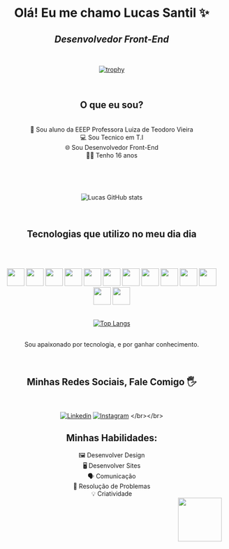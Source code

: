 <h1 align="center">Olá! Eu me chamo Lucas Santil ✨</h1>

<i><h2 align="center">Desenvolvedor Front-End</h2></i>
</br>
<div align="center">

[![trophy](https://github-profile-trophy.vercel.app/?username=Lucas-byte-python&theme=onedark)](https://github.com/Lucas-byte-python/github-profile-trophy)

</br>
<h2>O que eu sou?</h2>
</br>
  🌱 Sou aluno da EEEP Professora Luiza de Teodoro Vieira<br/>
  💻 Sou Tecnico em T.I<br/>
  🌐 Sou Desenvolvedor Front-End<br/>
  👦🏽 Tenho 16 anos

</br></br></br>

![Lucas GitHub stats](https://github-readme-stats.vercel.app/api?username=Lucas-byte-python&show_icons=true&theme=cobalt)
</br></br></br>


<h2 align="center"> Tecnologias que utilizo no meu dia dia </h2>
</br></br>

  <img style="width: 40px" src="https://cdn.jsdelivr.net/gh/devicons/devicon@latest/icons/html5/html5-original.svg" />  <img  style="width: 40px" src="https://cdn.jsdelivr.net/gh/devicons/devicon@latest/icons/css3/css3-original.svg" /> <img  style="width: 40px" src="https://cdn.jsdelivr.net/gh/devicons/devicon@latest/icons/javascript/javascript-original.svg" /> <img style="width: 40px" src="https://cdn.jsdelivr.net/gh/devicons/devicon@latest/icons/python/python-original.svg" /> <img  style="width: 40px" src="https://cdn.jsdelivr.net/gh/devicons/devicon@latest/icons/java/java-original.svg" /> <img style="width: 40px" src="https://cdn.jsdelivr.net/gh/devicons/devicon@latest/icons/nodejs/nodejs-original.svg" /> <img style="width: 40px" src="https://cdn.jsdelivr.net/gh/devicons/devicon@latest/icons/react/react-original.svg" /> <img style="width: 40px" src="https://cdn.jsdelivr.net/gh/devicons/devicon@latest/icons/bootstrap/bootstrap-original.svg" /> <img style="width: 40px" src="https://cdn.jsdelivr.net/gh/devicons/devicon@latest/icons/mysql/mysql-original.svg" /> <img style="width: 40px" src="https://cdn.jsdelivr.net/gh/devicons/devicon@latest/icons/postgresql/postgresql-original.svg" /> <img style="width: 40px" src="https://cdn.jsdelivr.net/gh/devicons/devicon@latest/icons/php/php-original.svg" /> <img style="width: 40px" src="https://cdn.jsdelivr.net/gh/devicons/devicon@latest/icons/wordpress/wordpress-plain.svg" />  <img style="width: 40px" src="https://cdn.jsdelivr.net/gh/devicons/devicon@latest/icons/canva/canva-original.svg" />
</br></br>

[![Top Langs](https://github-readme-stats.vercel.app/api/top-langs/?username=Lucas-byte-python&layout=donut)](https://github.com/Lucas-byte-python/github-readme-stats)
</br></br>

Sou apaixonado por tecnologia, e por ganhar conhecimento.
</br></br></br>

<h2>Minhas Redes Sociais, Fale Comigo 🖐️</h2>
</br>

[![Linkedin](https://img.shields.io/badge/LinkedIn-0077B5?style=for-the-badge&logo=linkedin&logoColor=white)](https://www.linkedin.com/in/lucas-de-sousa-santil-1ab7ab2b3/)
[![Instagram](https://img.shields.io/badge/Instagram-E4405F?style=for-the-badge&logo=instagram&logoColor=white)]([https://www.linkedin.com/in/lucas-de-sousa-santil-1ab7ab2b3/](https://www.instagram.com/lucas.s_tec.info/))
</br></br>

<h2>Minhas Habilidades:</h2>
🖼️ Desenvolver Design<br/>
🖥️ Desenvolver Sites<br/>
🗣️ Comunicação<br/>
🧩 Resolução de Problemas<br/>
💡 Criatividade<br/>
</div>
 <img align="right" style="width: 100px" src="https://media.tenor.com/yml8kcn3l6QAAAAM/ayanokoji.gif" />

